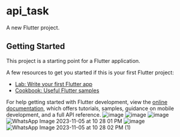 # api_task

A new Flutter project.

## Getting Started

This project is a starting point for a Flutter application.

A few resources to get you started if this is your first Flutter project:

- [Lab: Write your first Flutter app](https://docs.flutter.dev/get-started/codelab)
- [Cookbook: Useful Flutter samples](https://docs.flutter.dev/cookbook)

For help getting started with Flutter development, view the
[online documentation](https://docs.flutter.dev/), which offers tutorials,
samples, guidance on mobile development, and a full API reference.
![image](https://github.com/Nour-2003/News-APP/assets/102908746/d1bb54a9-ef61-4a97-be5f-aa91d29a90ab)
![image](https://github.com/Nour-2003/News-APP/assets/102908746/907e55b0-c7a9-4278-96a2-8216a28215cd)
![image](https://github.com/Nour-2003/News-APP/assets/102908746/e949c7b9-6055-48f1-bac5-41a9b5ccb030)
![WhatsApp Image 2023-11-05 at 10 28 01 PM](https://github.com/Nour-2003/Api_task/assets/102908746/8e45200d-fb05-4ccb-95d6-b254ef1105b7)
![image](https://github.com/Nour-2003/News-APP/assets/102908746/301f3928-56f9-44a8-8d93-b1f8e847345e)
![WhatsApp Image 2023-11-05 at 10 28 02 PM (1)](https://github.com/Nour-2003/Api_task/assets/102908746/bcaaff1d-6887-4194-a3ca-8ce3af8af42b)
